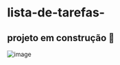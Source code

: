 # lista-de-tarefas-
## projeto em construção 🚧 
![image](https://user-images.githubusercontent.com/72661974/229960409-7948ef57-d402-4ae2-a1c5-92d56086992b.png)

